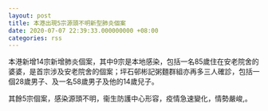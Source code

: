 ```yaml
---
layout: post
title: 本港出現5宗源頭不明新型肺炎個案
date: 2020-07-07 22:39:33.000000000 +08:00
categories: rss
---
```


本港新增14宗新增肺炎個案，其中9宗是本地感染，包括一名85歲住在安老院舍的婆婆，是首宗涉及安老院舍的個案；坪石邨彬記粥麵群組亦再多三人確診，包括一個28歲男子、及一名58歲男子及他的14歲兒子。

其餘5宗個案，感染源頭不明，衞生防護中心形容，疫情急速變化，情勢嚴峻,。
